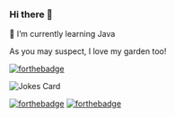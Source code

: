 ### Hi there 👋
🌱 I’m currently learning Java 

As you may suspect, I love my garden too! 


[![forthebadge](https://forthebadge.com/images/badges/built-with-love.svg)](https://forthebadge.com)
<!-- Markdown -->

![Jokes Card](https://readme-jokes.vercel.app/api)

[![forthebadge](https://forthebadge.com/images/badges/made-with-java.svg)](https://forthebadge.com) [![forthebadge](https://forthebadge.com/images/badges/uses-html.svg)](https://forthebadge.com)

<!--
**GreenGard/GreenGard** is a ✨ _special_ ✨ repository because its `README.md` (this file) appears on your GitHub profile.

Here are some ideas to get you started:

- 🔭 I’m currently working on ...
###
- 👯 I’m looking to collaborate on ...
- 🤔 I’m looking for help with ...
- 💬 Ask me about ...
- 📫 How to reach me: ...
- 😄 Pronouns: ...
- ⚡ Fun fact: ...
-->
